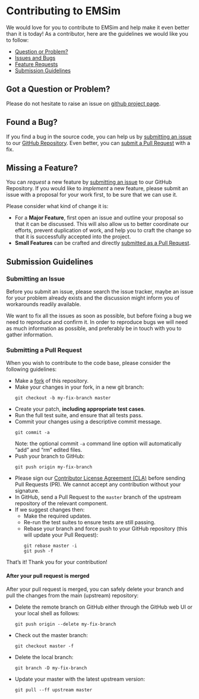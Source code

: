 # Contributing to EMSim

We would love for you to contribute to EMSim and help make it even better than it is today! As a
contributor, here are the guidelines we would like you to follow:
 - [Question or Problem?](#got-a-question-or-problem)
 - [Issues and Bugs](#found-a-bug)
 - [Feature Requests](#missing-a-feature)
 - [Submission Guidelines](#submission-guidelines)

## Got a Question or Problem?

Please do not hesitate to raise an issue on [github project page][github].

## Found a Bug?

If you find a bug in the source code, you can help us by [submitting an issue](#submitting-an-issue) to our
[GitHub Repository][github]. Even better, you can [submit a Pull Request](#submitting-a-pull-request) with a fix.

## Missing a Feature?

You can *request* a new feature by [submitting an issue](#submitting-an-issue) to our GitHub Repository. If you would like to
*implement* a new feature, please submit an issue with a proposal for your work first, to be sure that we can use it.

Please consider what kind of change it is:
* For a **Major Feature**, first open an issue and outline your proposal so that it can be
discussed. This will also allow us to better coordinate our efforts, prevent duplication of work,
and help you to craft the change so that it is successfully accepted into the project.
* **Small Features** can be crafted and directly [submitted as a Pull Request](#submitting-a-pull-request).

## Submission Guidelines

### Submitting an Issue

Before you submit an issue, please search the issue tracker, maybe an issue for your problem already exists and the
discussion might inform you of workarounds readily available.

We want to fix all the issues as soon as possible, but before fixing a bug we need to reproduce and confirm it. In order
to reproduce bugs we will need as much information as possible, and preferably be in touch with you to gather
information.

### Submitting a Pull Request

When you wish to contribute to the code base, please consider the following guidelines:
* Make a [fork](https://guides.github.com/activities/forking/) of this repository.
* Make your changes in your fork, in a new git branch:
     ```shell
     git checkout -b my-fix-branch master
     ```
* Create your patch, **including appropriate test cases**.
* Run the full test suite, and ensure that all tests pass.
* Commit your changes using a descriptive commit message.
     ```shell
     git commit -a
     ```
  Note: the optional commit `-a` command line option will automatically “add” and “rm” edited files.
* Push your branch to GitHub:
    ```shell
    git push origin my-fix-branch
    ```
* Please sign our [Contributor License Agreement (CLA)](#cla) before sending Pull Requests (PR).
  We cannot accept any contribution without your signature.
* In GitHub, send a Pull Request to the `master` branch of the upstream repository of the relevant component.
* If we suggest changes then:
  * Make the required updates.
  * Re-run the test suites to ensure tests are still passing.
  * Rebase your branch and force push to your GitHub repository (this will update your Pull Request):
    ```shell
    git rebase master -i
    git push -f
    ```
That’s it! Thank you for your contribution!

#### After your pull request is merged

After your pull request is merged, you can safely delete your branch and pull the changes from the main (upstream)
repository:
* Delete the remote branch on GitHub either through the GitHub web UI or your local shell as follows:
    ```shell
    git push origin --delete my-fix-branch
    ```
* Check out the master branch:
    ```shell
    git checkout master -f
    ```
* Delete the local branch:
    ```shell
    git branch -D my-fix-branch
    ```
* Update your master with the latest upstream version:
    ```shell
    git pull --ff upstream master
    ```
[github]: https://github.com/BlueBrain/EMSim
